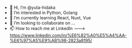- 👋 Hi, I’m @yuta-hidaka
- 👀 I’m interested in Python, Golang
- 🌱 I’m currently learning React, Nuxt, Vue
- 💞️ I’m looking to collaborate on ...
- 📫 How to reach me at LinkedIn ---> https://www.linkedin.com/in/%E6%82%A0%E5%A4%AA-%E6%97%A5%E9%AB%98-2823a8195/

<!---
yuta-hidaka/yuta-hidaka is a ✨ special ✨ repository because its `README.md` (this file) appears on your GitHub profile.
You can click the Preview link to take a look at your changes.
--->
